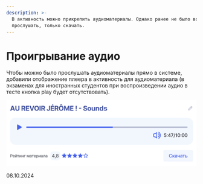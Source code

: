 ```yaml
---
description: >-
  В активность можно прикрепить аудиоматериалы. Однако ранее не было возможности
  прослушать, только скачать.
---
```


# Проигрывание аудио

Чтобы можно было прослушать аудиоматериалы прямо в системе, добавили отображение плеера в активность для аудиоматериала (в экзаменах для иностранных студентов при воспроизведении аудио в тесте кнопка play будет отсутствовать).

![](<../../.gitbook/assets/image (3) (1) (1) (1).png>)

08.10.2024
